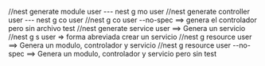 

//nest generate module user   --- nest g mo user
//nest generate controller user  --- nest g co user
//nest g co user --no-spec ==> genera el controlador pero sin archivo test
//nest generate service user ==> Genera un servicio
//nest g s user => forma abreviada crear un servicio
//nest g resource user ==> Genera un modulo, controlador y servicio
//nest g resource user --no-spec ==> Genera un modulo, controlador y servicio pero sin test